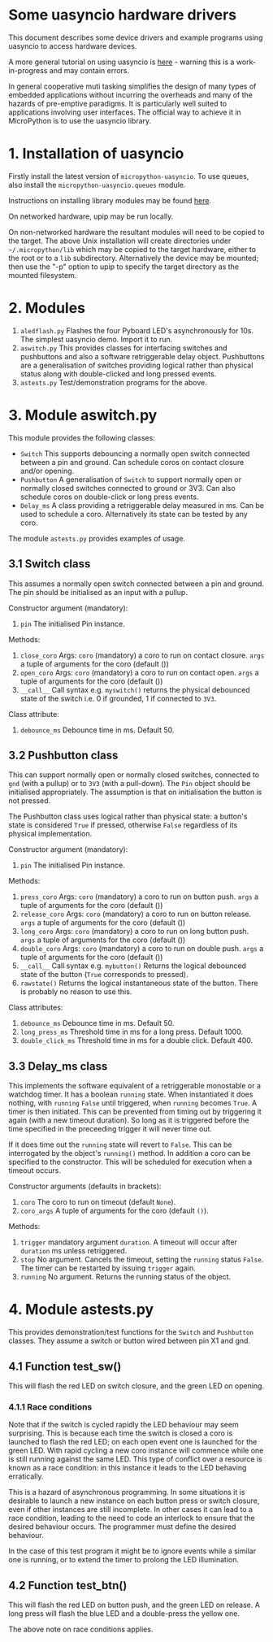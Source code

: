 # Some uasyncio hardware drivers

This document describes some device drivers and example programs using uasyncio
to access hardware devices.

A more general tutorial on using uasyncio is [here](./TUTORIAL.md) - warning
this is a work-in-progress and may contain errors.

In general cooperative muti tasking simplifies the design of many types of
embedded applications without incurring the overheads and many of the hazards
of pre-emptive paradigms. It is particularly well suited to applications
involving user interfaces. The official way to achieve it in MicroPython is
to use the uasyncio library.

# 1. Installation of uasyncio

Firstly install the latest version of ``micropython-uasyncio``. To use queues, also
install the ``micropython-uasyncio.queues`` module.

Instructions on installing library modules may be found [here](https://github.com/micropython/micropython-lib).

On networked hardware, upip may be run locally.

On non-networked hardware the resultant modules will need to be copied to the
target. The above Unix installation will create directories under
``~/.micropython/lib`` which may be copied to the target hardware, either to
the root or to a ``lib`` subdirectory. Alternatively the device may be mounted;
then use the "-p" option to upip to specify the target directory as the mounted
filesystem.

# 2. Modules

 1. ``aledflash.py`` Flashes the four Pyboard LED's asynchronously for 10s. The
 simplest uasyncio demo. Import it to run.
 2. ``aswitch.py`` This provides classes for interfacing switches and
 pushbuttons and also a software retriggerable delay object. Pushbuttons are a
 generalisation of switches providing logical rather than physical status along
 with double-clicked and long pressed events.
 3. ``astests.py`` Test/demonstration programs for the above.

# 3. Module aswitch.py

This module provides the following classes:

 * ``Switch`` This supports debouncing a normally open switch connected between a
 pin and ground. Can schedule coros on contact closure and/or opening.
 * ``Pushbutton`` A generalisation of ``Switch`` to support normally open or
 normally closed switches connected to ground or 3V3. Can also schedule
 coros on double-click or long press events.
 * ``Delay_ms`` A class providing a retriggerable delay measured in ms. Can be
 used to schedule a coro. Alternatively its state can be tested by any coro.
 
The module ``astests.py`` provides examples of usage.

## 3.1 Switch class

This assumes a normally open switch connected between a pin and ground. The pin
should be initialised as an input with a pullup.

Constructor argument (mandatory):

 1. ``pin`` The initialised Pin instance.
 
Methods:

 1. ``close_coro`` Args: ``coro`` (mandatory) a coro to run on contact closure.
 ``args`` a tuple of arguments for the coro (default ())
 2. ``open_coro`` Args: ``coro`` (mandatory) a coro to run on contact open.
 ``args`` a tuple of arguments for the coro (default ())
 3. ``__call__`` Call syntax e.g. ``myswitch()`` returns the physical debounced
 state of the switch i.e. 0 if grounded, 1 if connected to ``3V3``.

Class attribute:
 1. ``debounce_ms`` Debounce time in ms. Default 50.

## 3.2 Pushbutton class

This can support normally open or normally closed switches, connected to ``gnd``
(with a pullup) or to ``3V3`` (with a pull-down). The ``Pin`` object should be
initialised appropriately. The assumption is that on initialisation the button
is not pressed.

The Pushbutton class uses logical rather than physical state: a button's state
is considered ``True`` if pressed, otherwise ``False`` regardless of its
physical implementation.

Constructor argument (mandatory):

 1. ``pin`` The initialised Pin instance.

Methods:

 1. ``press_coro`` Args: ``coro`` (mandatory) a coro to run on button push.
 ``args`` a tuple of arguments for the coro (default ())
 2. ``release_coro`` Args: ``coro`` (mandatory) a coro to run on button release.
 ``args`` a tuple of arguments for the coro (default ())
 3. ``long_coro`` Args: ``coro`` (mandatory) a coro to run on long button push.
 ``args`` a tuple of arguments for the coro (default ())
 4. ``double_coro`` Args: ``coro`` (mandatory) a coro to run on double push.
 ``args`` a tuple of arguments for the coro (default ())
 5. ``__call__`` Call syntax e.g. ``mybutton()`` Returns the logical debounced
 state of the button (``True`` corresponds to pressed).
 6. ``rawstate()`` Returns the logical instantaneous state of the button. There
 is probably no reason to use this.

Class attributes:
 1. ``debounce_ms`` Debounce time in ms. Default 50.
 2. ``long_press_ms`` Threshold time in ms for a long press. Default 1000.
 3. ``double_click_ms`` Threshold time in ms for a double click. Default 400.

## 3.3 Delay_ms class

This implements the software equivalent of a retriggerable monostable or a
watchdog timer. It has a boolean ``running`` state. When instantiated it does
nothing, with ``running`` ``False`` until triggered, when ``running`` becomes
``True``. A timer is then initiated. This can be prevented from timing out by
triggering it again (with a new timeout duration). So long as it is triggered
before the time specified in the preceeding trigger it will never time out.

If it does time out the ``running`` state will revert to ``False``. This can be
interrogated by the object's ``running()`` method. In addition a coro can be
specified to the constructor. This will be scheduled for execution when a
timeout occurs.

Constructor arguments (defaults in brackets):

 1. ``coro`` The coro to run on timeout (default ``None``).
 2. ``coro_args`` A tuple of arguments for the coro (default ``()``).

Methods:

 1. ``trigger`` mandatory argument ``duration``. A timeout will occur after
 ``duration`` ms unless retriggered.
 2. ``stop`` No argument. Cancels the timeout, setting the ``running`` status
 ``False``. The timer can be restarted by issuing ``trigger`` again.
 3. ``running`` No argument. Returns the running status of the object.

# 4. Module astests.py

This provides demonstration/test functions for the ``Switch`` and ``Pushbutton``
classes. They assume a switch or button wired between pin X1 and gnd.

## 4.1 Function test_sw()

This will flash the red LED on switch closure, and the green LED on opening.

### 4.1.1 Race conditions

Note that if the switch is cycled rapidly the LED behaviour may seem surprising.
This is because each time the switch is closed a coro is launched to flash the
red LED; on each open event one is launched for the green LED. With rapid
cycling a new coro instance will commence while one is still running against
the same LED. This type of conflict over a resource is known as a race
condition: in this instance it leads to the LED behaving erratically.

This is a hazard of asynchronous programming. In some situations it is
desirable to launch a new instance on each button press or switch closure, even
if other instances are still incomplete. In other cases it can lead to a race
condition, leading to the need to code an interlock to ensure that the desired
behaviour occurs. The programmer must define the desired behaviour.

In the case of this test program it might be to ignore events while a similar
one is running, or to extend the timer to prolong the LED illumination.

## 4.2 Function test_btn()

This will flash the red LED on button push, and the green LED on release. A
long press will flash the blue LED and a double-press the yellow one.

The above note on race conditions applies.
